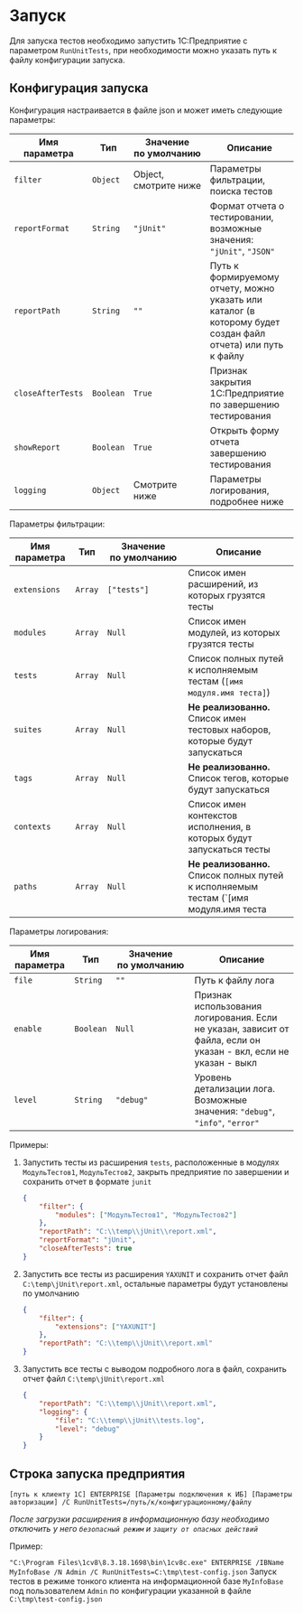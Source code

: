 # Запуск

Для запуска тестов необходимо запустить 1С:Предприятие с параметром `RunUnitTests`, при необходимости можно указать путь к файлу конфигурации запуска.

## Конфигурация запуска

Конфигурация настраивается в файле json и может иметь следующие параметры:

| Имя параметра     | Тип       | Значение по умолчанию | Описание                                                                                                     |
|-------------------|-----------|-----------------------|--------------------------------------------------------------------------------------------------------------|
| `filter`          | `Object`  | Object, смотрите ниже | Параметры фильтрации, поиска тестов                                                                          |
| `reportFormat`    | `String`  | `"jUnit"`             | Формат отчета о тестировании, возможные значения: `"jUnit"`, `"JSON"`                                        |
| `reportPath`      | `String`  | `""`                  | Путь к формируемому отчету, можно указать или каталог (в которому будет создан файл отчета) или путь к файлу |
| `closeAfterTests` | `Boolean` | `True`                | Признак закрытия 1С:Предприятие по завершению тестирования                                                   |
| `showReport`      | `Boolean` | `True`                | Открыть форму отчета завершению тестирования                                                                 |
| `logging`         | `Object`  | Смотрите ниже         | Параметры логирования, подробнее ниже                                                                        |

Параметры фильтрации:

| Имя параметра | Тип     | Значение по умолчанию | Описание                                                                                                                    |
|---------------|---------|-----------------------|-----------------------------------------------------------------------------------------------------------------------------|
| `extensions`  | `Array` | `["tests"]`           | Список имен расширений, из которых грузятся тесты                                                                           |
| `modules`     | `Array` | `Null`                | Список имен модулей, из которых грузятся тесты                                                                              |
| `tests`       | `Array` | `Null`                | Список полных путей к исполняемым тестам (`[имя модуля.имя теста]`) |
| `suites`      | `Array` | `Null`                | **Не реализованно.** Список имен тестовых наборов, которые будут запускаться                                                |
| `tags`        | `Array` | `Null`                | **Не реализованно.** Список тегов, которые будут запускаться                                                                |
| `contexts`    | `Array` | `Null`                | Список имен контекстов исполнения, в которых будут запускаться тесты                                  |
| `paths`       | `Array` | `Null`                | **Не реализованно.** Список полных путей к исполняемым тестам (`[имя модуля.имя теста|имя модуля.имя теста.имя контекста]`) |

Параметры логирования:

| Имя параметра | Тип       | Значение по умолчанию | Описание                                                            |
|---------------|-----------|-----------------------|---------------------------------------------------------------------|
| `file`        | `String`  | `""`                  | Путь к файлу лога                   |
| `enable`      | `Boolean` | `Null`                | Признак использования логирования. Если не указан, зависит от файла, если он указан - вкл, если не указан - выкл                     |
| `level`       | `String`  | `"debug"`             | Уровень детализации лога. Возможные значения: `"debug"`, `"info"`, `"error"` |

Примеры:

1. Запустить тесты из расширения `tests`, расположенные в модулях `МодульТестов1`, `МодульТестов2`, закрыть предприятие по завершении и сохранить отчет в формате `junit`

    ```JSON
    {
        "filter": {
            "modules": ["МодульТестов1", "МодульТестов2"]
        },
        "reportPath": "C:\\temp\\jUnit\\report.xml",
        "reportFormat": "jUnit",
        "closeAfterTests": true
    }
    ```

2. Запустить все тесты из расширения `YAXUNIT` и сохранить отчет файл `C:\temp\jUnit\report.xml`, остальные параметры будут установлены по умолчанию

    ```JSON
    {
        "filter": {
            "extensions": ["YAXUNIT"]
        },
        "reportPath": "C:\\temp\\jUnit\\report.xml"
    }
    ```

3. Запустить все тесты с выводом подробного лога в файл, сохранить отчет файл `C:\temp\jUnit\report.xml`

    ```JSON
    {
        "reportPath": "C:\\temp\\jUnit\\report.xml",
        "logging": {
            "file": "C:\\temp\\jUnit\\tests.log",
            "level": "debug"
        }
    }
    ```

## Строка запуска предприятия

`[путь к клиенту 1С] ENTERPRISE [Параметры подключения к ИБ] [Параметры авторизации] /C RunUnitTests=/путь/к/конфигурационному/файлу`

*После загрузки расширения в информационную базу необходимо отключить у него `безопасный режим` и `защиту от опасных действий`*

Пример:

`"C:\Program Files\1cv8\8.3.18.1698\bin\1cv8c.exe" ENTERPRISE /IBName MyInfoBase /N Admin /C RunUnitTests=C:\tmp\test-config.json`
  Запуск тестов в режиме тонкого клиента на информационной базе `MyInfoBase` под пользователем `Admin` по конфигурации указанной в файле `C:\tmp\test-config.json`

